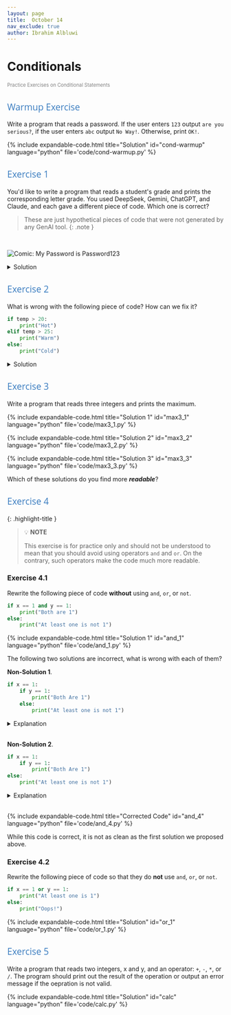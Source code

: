 ```yaml
---
layout: page
title:  October 14
nav_exclude: true
author: Ibrahim Albluwi
---
```


<style>
h2 {
    font-weight: 400;           /* normal weight, not bold */
    font-family: "Open Sans", sans-serif;  /* different font face */
    color: #3b7dc0ff;             /* optional: different color */
}
</style>

# Conditionals
<span style="font-size: 0.8em; font-weight: normal; color: gray;">Practice Exercises on Conditional Statements</span>

## Warmup Exercise 

Write a program that reads a password. If the user enters `123` output `are you serious?`, if the user enters `abc` output `No Way!`. Otherwise, print `OK!`.

{% include expandable-code.html
title="Solution"
id="cond-warmup"
language="python"
file='code/cond-warmup.py'
%}

## Exercise 1

You'd like to write a program that reads a student's grade and prints the corresponding letter grade. You used DeepSeek, Gemini, ChatGPT, and Claude, and each gave a different piece of code. Which one is correct?

> These are just hypothetical pieces of code that were not generated by any GenAI tool. 
{: .note }
<br>

![Comic: My Password is Password123](/11102-f25/lesson-plans/images/conditionals-gen.png)<br>

<details class="jtd-accordion">
  <summary>Solution</summary>
<ul>
    <li> <b>DeepSeek</b>. Prints <code>A+AB</code> if <code>grade >= 100</code> and prints <code>AB</code> if <code>90 <= grade < 100</code>.</li>
    <li> <b>Gemini</b>.Prints an <code>F</code> if <code>grade >= 90</code>.</li>
    <li> <b>Claude</b>. Correct!</li>
    <li> <b>ChatGPT</b>. Correct, but is poor style because the <code>and</code> part is useless given that we are using <code>elif</code>.</li>
</ul>
</details>

## Exercise 2

What is wrong with the following piece of code? How can we fix it?
```python
if temp > 20:
    print("Hot")
elif temp > 25:
    print("Warm")
else:
    print("Cold")
```
<details class="jtd-accordion">
  <summary>Solution</summary>
This code will never print <code>Warm</code>. To fix it, we need to swap the first condition with the second.
</details>


## Exercise 3

Write a program that reads three integers and prints the maximum.

{% include expandable-code.html
title="Solution 1"
id="max3_1"
language="python"
file='code/max3_1.py'
%}

{% include expandable-code.html
title="Solution 2"
id="max3_2"
language="python"
file='code/max3_2.py'
%}

{% include expandable-code.html
title="Solution 3"
id="max3_3"
language="python"
file='code/max3_3.py'
%}

Which of these solutions do you find more **_readable_**?

## Exercise 4

{: .highlight-title }
> 💡 **NOTE**
>
> This exercise is for practice only and should not be understood to mean that you should avoid using operators `and` and `or`. On the contrary, such operators make the code much more readable.

### Exercise 4.1

Rewrite the following piece of code **without** using `and`, `or`, or `not`. 

```python
if x == 1 and y == 1:
    print("Both are 1")
else:
    print("At least one is not 1")
```

{% include expandable-code.html
title="Solution 1"
id="and_1"
language="python"
file='code/and_1.py'
%}

The following two solutions are incorrect, what is wrong with each of them?

**Non-Solution 1**.
```python
if x == 1:
    if y == 1:
        print("Both Are 1")
    else:
        print("At least one is not 1")
```

<details class="jtd-accordion">
  <summary>Explanation</summary>
Nothing will be printed if <code>x !=1 1</code>.
</details><br>

**Non-Solution 2**.
```python
if x == 1:
    if y == 1:
        print("Both Are 1")
else:
    print("At least one is not 1")
```

<details class="jtd-accordion">
  <summary>Explanation</summary>
Nothing will be printed if <code>x == 1</code> and <code>y != 1</code>.
</details><br>

{% include expandable-code.html
title="Corrected Code"
id="and_4"
language="python"
file='code/and_4.py'
%}

While this code is correct, it is not as clean as the first solution we proposed above.

### Exercise 4.2

Rewrite the following piece of code so that they do **not** use `and`, `or`, or `not`. 

```python
if x == 1 or y == 1:
    print("At least one is 1")
else:
    print("Oops!")
```

{% include expandable-code.html
title="Solution"
id="or_1"
language="python"
file='code/or_1.py'
%}


## Exercise 5

Write a program that reads two integers, x and y, and an operator: `+`, `-`, `*`, or `/`. 
The program should print out the result of the operation or output an error message if the oepration is not valid.

{% include expandable-code.html
title="Solution"
id="calc"
language="python"
file='code/calc.py'
%}

